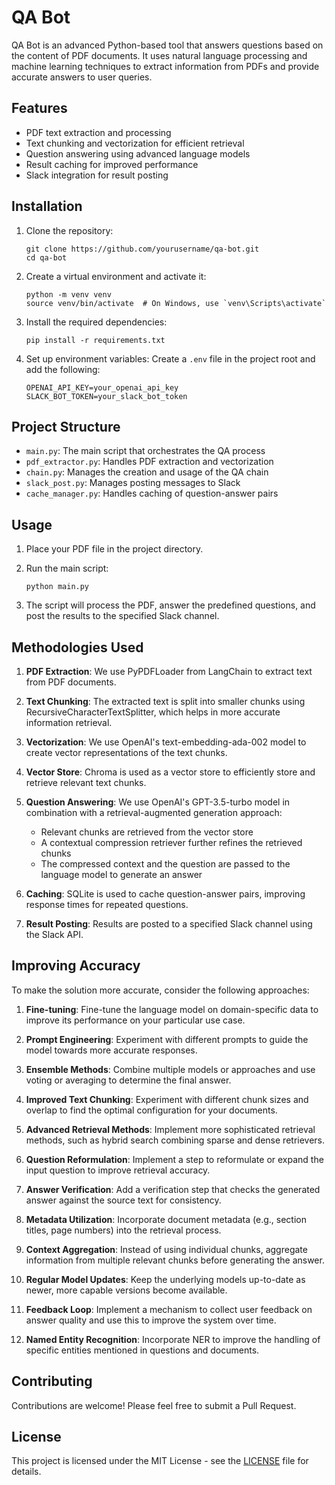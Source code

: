 # QA Bot

QA Bot is an advanced Python-based tool that answers questions based on the content of PDF documents. It uses natural language processing and machine learning techniques to extract information from PDFs and provide accurate answers to user queries.

## Features

- PDF text extraction and processing
- Text chunking and vectorization for efficient retrieval
- Question answering using advanced language models
- Result caching for improved performance
- Slack integration for result posting

## Installation

1. Clone the repository:
   ```
   git clone https://github.com/yourusername/qa-bot.git
   cd qa-bot
   ```

2. Create a virtual environment and activate it:
   ```
   python -m venv venv
   source venv/bin/activate  # On Windows, use `venv\Scripts\activate`
   ```

3. Install the required dependencies:
   ```
   pip install -r requirements.txt
   ```

4. Set up environment variables:
   Create a `.env` file in the project root and add the following:
   ```
   OPENAI_API_KEY=your_openai_api_key
   SLACK_BOT_TOKEN=your_slack_bot_token
   ```

## Project Structure

- `main.py`: The main script that orchestrates the QA process
- `pdf_extractor.py`: Handles PDF extraction and vectorization
- `chain.py`: Manages the creation and usage of the QA chain
- `slack_post.py`: Manages posting messages to Slack
- `cache_manager.py`: Handles caching of question-answer pairs

## Usage

1. Place your PDF file in the project directory.

2. Run the main script:
   ```
   python main.py
   ```

3. The script will process the PDF, answer the predefined questions, and post the results to the specified Slack channel.

## Methodologies Used

1. **PDF Extraction**: We use PyPDFLoader from LangChain to extract text from PDF documents.

2. **Text Chunking**: The extracted text is split into smaller chunks using RecursiveCharacterTextSplitter, which helps in more accurate information retrieval.

3. **Vectorization**: We use OpenAI's text-embedding-ada-002 model to create vector representations of the text chunks.

4. **Vector Store**: Chroma is used as a vector store to efficiently store and retrieve relevant text chunks.

5. **Question Answering**: We use OpenAI's GPT-3.5-turbo model in combination with a retrieval-augmented generation approach:
   - Relevant chunks are retrieved from the vector store
   - A contextual compression retriever further refines the retrieved chunks
   - The compressed context and the question are passed to the language model to generate an answer

6. **Caching**: SQLite is used to cache question-answer pairs, improving response times for repeated questions.

7. **Result Posting**: Results are posted to a specified Slack channel using the Slack API.

## Improving Accuracy

To make the solution more accurate, consider the following approaches:

1. **Fine-tuning**: Fine-tune the language model on domain-specific data to improve its performance on your particular use case.

2. **Prompt Engineering**: Experiment with different prompts to guide the model towards more accurate responses.

3. **Ensemble Methods**: Combine multiple models or approaches and use voting or averaging to determine the final answer.

4. **Improved Text Chunking**: Experiment with different chunk sizes and overlap to find the optimal configuration for your documents.

5. **Advanced Retrieval Methods**: Implement more sophisticated retrieval methods, such as hybrid search combining sparse and dense retrievers.

6. **Question Reformulation**: Implement a step to reformulate or expand the input question to improve retrieval accuracy.

7. **Answer Verification**: Add a verification step that checks the generated answer against the source text for consistency.

8. **Metadata Utilization**: Incorporate document metadata (e.g., section titles, page numbers) into the retrieval process.

9. **Context Aggregation**: Instead of using individual chunks, aggregate information from multiple relevant chunks before generating the answer.

10. **Regular Model Updates**: Keep the underlying models up-to-date as newer, more capable versions become available.

11. **Feedback Loop**: Implement a mechanism to collect user feedback on answer quality and use this to improve the system over time.

12. **Named Entity Recognition**: Incorporate NER to improve the handling of specific entities mentioned in questions and documents.

## Contributing

Contributions are welcome! Please feel free to submit a Pull Request.

## License

This project is licensed under the MIT License - see the [LICENSE](LICENSE) file for details.
